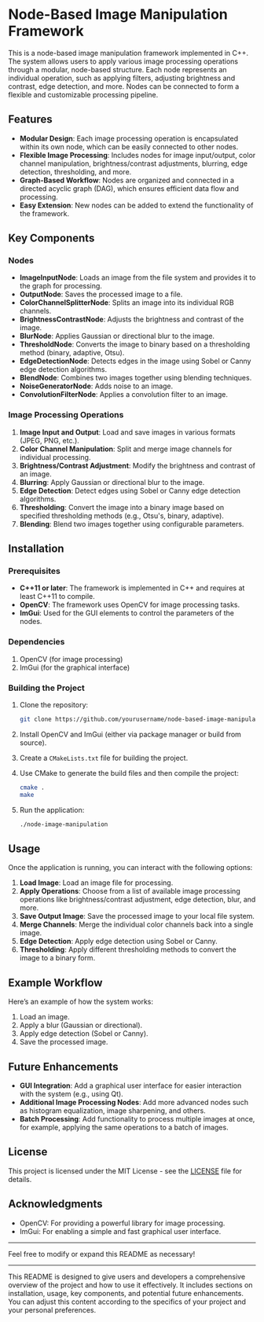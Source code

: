# Node-Based Image Manipulation Framework

This is a node-based image manipulation framework implemented in C++. The system allows users to apply various image processing operations through a modular, node-based structure. Each node represents an individual operation, such as applying filters, adjusting brightness and contrast, edge detection, and more. Nodes can be connected to form a flexible and customizable processing pipeline.

## Features

- **Modular Design**: Each image processing operation is encapsulated within its own node, which can be easily connected to other nodes.
- **Flexible Image Processing**: Includes nodes for image input/output, color channel manipulation, brightness/contrast adjustments, blurring, edge detection, thresholding, and more.
- **Graph-Based Workflow**: Nodes are organized and connected in a directed acyclic graph (DAG), which ensures efficient data flow and processing.
- **Easy Extension**: New nodes can be added to extend the functionality of the framework.

## Key Components

### Nodes

- **ImageInputNode**: Loads an image from the file system and provides it to the graph for processing.
- **OutputNode**: Saves the processed image to a file.
- **ColorChannelSplitterNode**: Splits an image into its individual RGB channels.
- **BrightnessContrastNode**: Adjusts the brightness and contrast of the image.
- **BlurNode**: Applies Gaussian or directional blur to the image.
- **ThresholdNode**: Converts the image to binary based on a thresholding method (binary, adaptive, Otsu).
- **EdgeDetectionNode**: Detects edges in the image using Sobel or Canny edge detection algorithms.
- **BlendNode**: Combines two images together using blending techniques.
- **NoiseGeneratorNode**: Adds noise to an image.
- **ConvolutionFilterNode**: Applies a convolution filter to an image.

### Image Processing Operations

1. **Image Input and Output**: Load and save images in various formats (JPEG, PNG, etc.).
2. **Color Channel Manipulation**: Split and merge image channels for individual processing.
3. **Brightness/Contrast Adjustment**: Modify the brightness and contrast of an image.
4. **Blurring**: Apply Gaussian or directional blur to the image.
5. **Edge Detection**: Detect edges using Sobel or Canny edge detection algorithms.
6. **Thresholding**: Convert the image into a binary image based on specified thresholding methods (e.g., Otsu's, binary, adaptive).
7. **Blending**: Blend two images together using configurable parameters.

## Installation

### Prerequisites

- **C++11 or later**: The framework is implemented in C++ and requires at least C++11 to compile.
- **OpenCV**: The framework uses OpenCV for image processing tasks.
- **ImGui**: Used for the GUI elements to control the parameters of the nodes.

### Dependencies

1. OpenCV (for image processing)
2. ImGui (for the graphical interface)

### Building the Project

1. Clone the repository:

    ```bash
    git clone https://github.com/yourusername/node-based-image-manipulation.git
    ```

2. Install OpenCV and ImGui (either via package manager or build from source).
3. Create a `CMakeLists.txt` file for building the project.
4. Use CMake to generate the build files and then compile the project:

    ```bash
    cmake .
    make
    ```

5. Run the application:

    ```bash
    ./node-image-manipulation
    ```

## Usage

Once the application is running, you can interact with the following options:

1. **Load Image**: Load an image file for processing.
2. **Apply Operations**: Choose from a list of available image processing operations like brightness/contrast adjustment, edge detection, blur, and more.
3. **Save Output Image**: Save the processed image to your local file system.
4. **Merge Channels**: Merge the individual color channels back into a single image.
5. **Edge Detection**: Apply edge detection using Sobel or Canny.
6. **Thresholding**: Apply different thresholding methods to convert the image to a binary form.

## Example Workflow

Here’s an example of how the system works:

1. Load an image.
2. Apply a blur (Gaussian or directional).
3. Apply edge detection (Sobel or Canny).
4. Save the processed image.

## Future Enhancements

- **GUI Integration**: Add a graphical user interface for easier interaction with the system (e.g., using Qt).
- **Additional Image Processing Nodes**: Add more advanced nodes such as histogram equalization, image sharpening, and others.
- **Batch Processing**: Add functionality to process multiple images at once, for example, applying the same operations to a batch of images.

## License

This project is licensed under the MIT License - see the [LICENSE](LICENSE) file for details.

## Acknowledgments

- OpenCV: For providing a powerful library for image processing.
- ImGui: For enabling a simple and fast graphical user interface.

---

Feel free to modify or expand this README as necessary!

---

This README is designed to give users and developers a comprehensive overview of the project and how to use it effectively. It includes sections on installation, usage, key components, and potential future enhancements. You can adjust this content according to the specifics of your project and your personal preferences.
